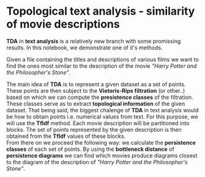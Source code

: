 # Topological text analysis - similarity of movie descriptions

**TDA** in **text analysis** is a relatively new branch with some promissing results. In this notebook, we demonstrate one of it's methods.

Given a file containing the titles and descriptions of various films we want to find the ones most similar to the description of the movie *"Harry Potter and the Philosopher's Stone"*.

The main idea of **TDA** is to represent a given dataset as a set of points. These points are then subject to the **Vietoris-Rips filtration** (or other..) based on which we can compute the **presistence classes** of the filtration. These classes serve as to extract **topological information** of the given dataset. That being said, the biggest chalenge of **TDA** in text analysis would be how to obtain points i.e. numerical values from text. For this purpose, we will use the **TfIdf** method. Each movie description will be partitioned into blocks. The set of points represented by the given description is then obtained from the **TfIdf** values of these blocks.  
From there on we proceed the following way: we calculate the **persistence classes** of each set of points. By using the **bottleneck distance** of **persistence diagrams** we can find which movies produce diagrams closest to the diagram of the description of *"Harry Potter and the Philosopher's Stone"*.
